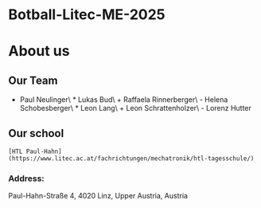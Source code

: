 # Botball-Litec-ME-2025
# About us
## Our Team
- Paul Neulinger\ * Lukas Bud\ + Raffaela Rinnerberger\ - Helena Schobesberger\ * Leon Lang\ + Leon Schrattenholzer\ - Lorenz Hutter
    
## Our school  
    [HTL Paul-Hahn](https://www.litec.ac.at/fachrichtungen/mechatronik/htl-tagesschule/)  
### Address:  
Paul-Hahn-Straße 4, 4020 Linz, Upper Austria, Austria
